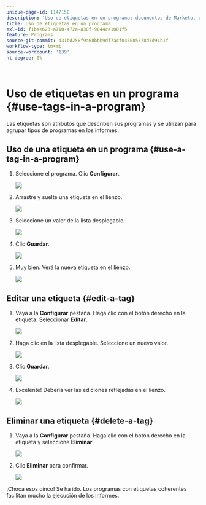```yaml
---
unique-page-id: 1147150
description: 'Uso de etiquetas en un programa: documentos de Marketo, documentación del producto'
title: Uso de etiquetas en un programa
exl-id: f1bae623-a710-472a-a30f-9044ce1001f5
feature: Programs
source-git-commit: 431bd258f9a68bbb9df7acf043085578d3d91b1f
workflow-type: tm+mt
source-wordcount: '139'
ht-degree: 0%

---
```


# Uso de etiquetas en un programa {#use-tags-in-a-program}

Las etiquetas son atributos que describen sus programas y se utilizan para agrupar tipos de programas en los informes.

## Uso de una etiqueta en un programa {#use-a-tag-in-a-program}

1. Seleccione el programa. Clic **Configurar**.

   ![](assets/image2014-9-23-15-3a45-3a0.png)

1. Arrastre y suelte una etiqueta en el lienzo.

   ![](assets/image2014-9-23-15-3a45-3a13.png)

1. Seleccione un valor de la lista desplegable.

   ![](assets/image2014-9-23-15-3a45-3a30.png)

1. Clic **Guardar**.

   ![](assets/image2014-9-23-15-3a45-3a36.png)

1. Muy bien. Verá la nueva etiqueta en el lienzo.

   ![](assets/image2014-9-23-15-3a45-3a47.png)

## Editar una etiqueta {#edit-a-tag}

1. Vaya a la **Configurar** pestaña. Haga clic con el botón derecho en la etiqueta. Seleccionar **Editar**.

   ![](assets/image2014-9-23-15-3a45-3a53.png)

1. Haga clic en la lista desplegable. Seleccione un nuevo valor.

   ![](assets/image2014-9-23-15-3a46-3a12.png)

1. Clic **Guardar**.

   ![](assets/image2014-9-23-15-3a46-3a25.png)

1. Excelente! Debería ver las ediciones reflejadas en el lienzo.

   ![](assets/image2014-9-23-15-3a46-3a35.png)

## Eliminar una etiqueta  {#delete-a-tag}

1. Vaya a la **Configurar** pestaña. Haga clic con el botón derecho en la etiqueta y seleccione **Eliminar**.

   ![](assets/image2014-9-23-15-3a46-3a55.png)

1. Clic **Eliminar** para confirmar.

   ![](assets/image2014-9-23-15-3a47-3a8.png)

¡Choca esos cinco! Se ha ido. Los programas con etiquetas coherentes facilitan mucho la ejecución de los informes.
